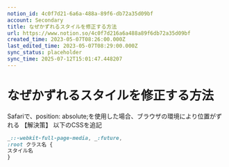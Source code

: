 ```yaml
---
notion_id: 4c0f7d21-6a6a-488a-89f6-db72a35d09bf
account: Secondary
title: なぜかずれるスタイルを修正する方法
url: https://www.notion.so/4c0f7d216a6a488a89f6db72a35d09bf
created_time: 2023-05-07T08:26:00.000Z
last_edited_time: 2023-05-07T08:29:00.000Z
sync_status: placeholder
sync_time: 2025-07-12T15:01:47.448207
---
```

# なぜかずれるスタイルを修正する方法

Safariで、position: absolute;を使用した場合、ブラウザの環境により位置がずれる
【解決策】
以下のCSSを追記
```css
_::-webkit-full-page-media, _:future,
:root クラス名 {
スタイル名
}
```